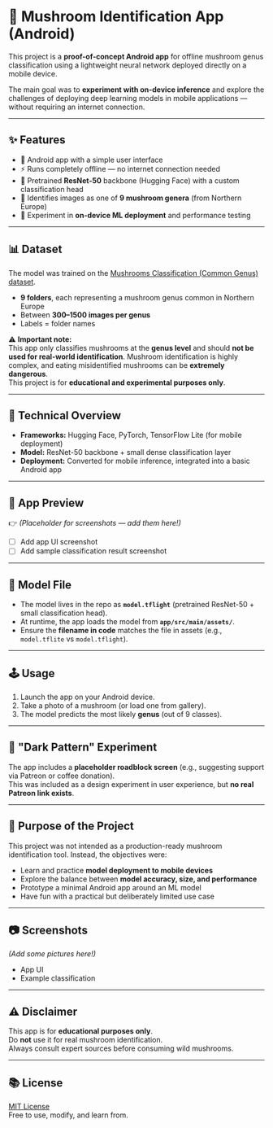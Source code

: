 # 🍄 Mushroom Identification App (Android)

This project is a **proof-of-concept Android app** for offline mushroom genus classification using a lightweight neural network deployed directly on a mobile device.  

The main goal was to **experiment with on-device inference** and explore the challenges of deploying deep learning models in mobile applications — without requiring an internet connection.

---

## ✨ Features

- 📱 Android app with a simple user interface  
- ⚡ Runs completely offline — no internet connection needed  
- 🧠 Pretrained **ResNet-50** backbone (Hugging Face) with a custom classification head  
- 🍄 Identifies images as one of **9 mushroom genera** (from Northern Europe)  
- 🔧 Experiment in **on-device ML deployment** and performance testing  

---

## 📊 Dataset

The model was trained on the [Mushrooms Classification (Common Genus) dataset](https://www.kaggle.com/datasets/maysee/mushrooms-classification-common-genuss-images).  

- **9 folders**, each representing a mushroom genus common in Northern Europe  
- Between **300–1500 images per genus**  
- Labels = folder names  

⚠️ **Important note:**  
This app only classifies mushrooms at the **genus level** and should **not be used for real-world identification**. Mushroom identification is highly complex, and eating misidentified mushrooms can be **extremely dangerous**.  
This project is for **educational and experimental purposes only**.

---

## 🚀 Technical Overview

- **Frameworks:** Hugging Face, PyTorch, TensorFlow Lite (for mobile deployment)  
- **Model:** ResNet-50 backbone + small dense classification layer  
- **Deployment:** Converted for mobile inference, integrated into a basic Android app  

---

## 📱 App Preview

👉 *(Placeholder for screenshots — add them here!)*  
- [ ] Add app UI screenshot  
- [ ] Add sample classification result screenshot  

---

## 📁 Model File

- The model lives in the repo as **`model.tflight`** (pretrained ResNet-50 + small classification head).  
- At runtime, the app loads the model from **`app/src/main/assets/`**.  
- Ensure the **filename in code** matches the file in assets (e.g., `model.tflite` vs `model.tflight`).

---


## 🕹️ Usage

1. Launch the app on your Android device.  
2. Take a photo of a mushroom (or load one from gallery).  
3. The model predicts the most likely **genus** (out of 9 classes).  

---

## 🙈 "Dark Pattern" Experiment

The app includes a **placeholder roadblock screen** (e.g., suggesting support via Patreon or coffee donation).  
This was included as a design experiment in user experience, but **no real Patreon link exists**.  

---

## 🎯 Purpose of the Project

This project was not intended as a production-ready mushroom identification tool. Instead, the objectives were:  

- Learn and practice **model deployment to mobile devices**  
- Explore the balance between **model accuracy, size, and performance**  
- Prototype a minimal Android app around an ML model  
- Have fun with a practical but deliberately limited use case  

---

## 📷 Screenshots

*(Add some pictures here!)*  
- App UI  
- Example classification  

---

## ⚠️ Disclaimer

This app is for **educational purposes only**.  
Do **not** use it for real mushroom identification.  
Always consult expert sources before consuming wild mushrooms.  

---

## 📚 License

[MIT License](LICENSE)  
Free to use, modify, and learn from.
